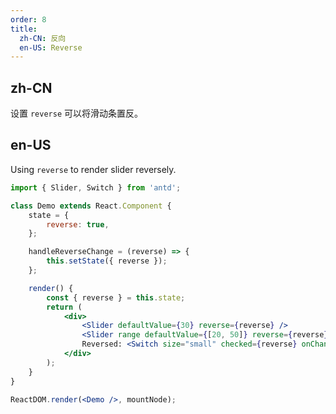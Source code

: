 ```yaml
---
order: 8
title:
  zh-CN: 反向
  en-US: Reverse
---
```


## zh-CN

设置 `reverse` 可以将滑动条置反。

## en-US

Using `reverse` to render slider reversely.

```jsx
import { Slider, Switch } from 'antd';

class Demo extends React.Component {
	state = {
		reverse: true,
	};

	handleReverseChange = (reverse) => {
		this.setState({ reverse });
	};

	render() {
		const { reverse } = this.state;
		return (
			<div>
				<Slider defaultValue={30} reverse={reverse} />
				<Slider range defaultValue={[20, 50]} reverse={reverse} />
				Reversed: <Switch size="small" checked={reverse} onChange={this.handleReverseChange} />
			</div>
		);
	}
}

ReactDOM.render(<Demo />, mountNode);
```
